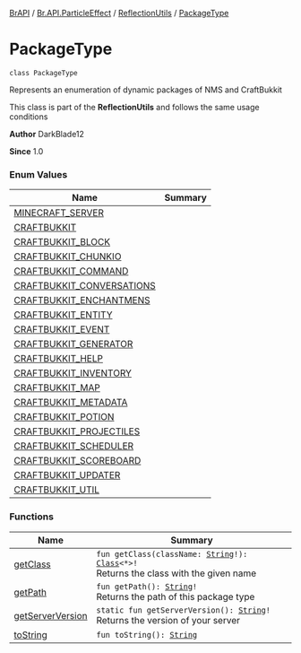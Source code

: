 [BrAPI](../../../index.md) / [Br.API.ParticleEffect](../../index.md) / [ReflectionUtils](../index.md) / [PackageType](./index.md)

# PackageType

`class PackageType`

Represents an enumeration of dynamic packages of NMS and CraftBukkit

 This class is part of the **ReflectionUtils** and follows the same usage conditions

**Author**
DarkBlade12

**Since**
1.0

### Enum Values

| Name | Summary |
|---|---|
| [MINECRAFT_SERVER](-m-i-n-e-c-r-a-f-t_-s-e-r-v-e-r.md) |  |
| [CRAFTBUKKIT](-c-r-a-f-t-b-u-k-k-i-t.md) |  |
| [CRAFTBUKKIT_BLOCK](-c-r-a-f-t-b-u-k-k-i-t_-b-l-o-c-k.md) |  |
| [CRAFTBUKKIT_CHUNKIO](-c-r-a-f-t-b-u-k-k-i-t_-c-h-u-n-k-i-o.md) |  |
| [CRAFTBUKKIT_COMMAND](-c-r-a-f-t-b-u-k-k-i-t_-c-o-m-m-a-n-d.md) |  |
| [CRAFTBUKKIT_CONVERSATIONS](-c-r-a-f-t-b-u-k-k-i-t_-c-o-n-v-e-r-s-a-t-i-o-n-s.md) |  |
| [CRAFTBUKKIT_ENCHANTMENS](-c-r-a-f-t-b-u-k-k-i-t_-e-n-c-h-a-n-t-m-e-n-s.md) |  |
| [CRAFTBUKKIT_ENTITY](-c-r-a-f-t-b-u-k-k-i-t_-e-n-t-i-t-y.md) |  |
| [CRAFTBUKKIT_EVENT](-c-r-a-f-t-b-u-k-k-i-t_-e-v-e-n-t.md) |  |
| [CRAFTBUKKIT_GENERATOR](-c-r-a-f-t-b-u-k-k-i-t_-g-e-n-e-r-a-t-o-r.md) |  |
| [CRAFTBUKKIT_HELP](-c-r-a-f-t-b-u-k-k-i-t_-h-e-l-p.md) |  |
| [CRAFTBUKKIT_INVENTORY](-c-r-a-f-t-b-u-k-k-i-t_-i-n-v-e-n-t-o-r-y.md) |  |
| [CRAFTBUKKIT_MAP](-c-r-a-f-t-b-u-k-k-i-t_-m-a-p.md) |  |
| [CRAFTBUKKIT_METADATA](-c-r-a-f-t-b-u-k-k-i-t_-m-e-t-a-d-a-t-a.md) |  |
| [CRAFTBUKKIT_POTION](-c-r-a-f-t-b-u-k-k-i-t_-p-o-t-i-o-n.md) |  |
| [CRAFTBUKKIT_PROJECTILES](-c-r-a-f-t-b-u-k-k-i-t_-p-r-o-j-e-c-t-i-l-e-s.md) |  |
| [CRAFTBUKKIT_SCHEDULER](-c-r-a-f-t-b-u-k-k-i-t_-s-c-h-e-d-u-l-e-r.md) |  |
| [CRAFTBUKKIT_SCOREBOARD](-c-r-a-f-t-b-u-k-k-i-t_-s-c-o-r-e-b-o-a-r-d.md) |  |
| [CRAFTBUKKIT_UPDATER](-c-r-a-f-t-b-u-k-k-i-t_-u-p-d-a-t-e-r.md) |  |
| [CRAFTBUKKIT_UTIL](-c-r-a-f-t-b-u-k-k-i-t_-u-t-i-l.md) |  |

### Functions

| Name | Summary |
|---|---|
| [getClass](get-class.md) | `fun getClass(className: `[`String`](https://kotlinlang.org/api/latest/jvm/stdlib/kotlin/-string/index.html)`!): `[`Class`](https://docs.oracle.com/javase/8/docs/api/java/lang/Class.html)`<*>!`<br>Returns the class with the given name |
| [getPath](get-path.md) | `fun getPath(): `[`String`](https://kotlinlang.org/api/latest/jvm/stdlib/kotlin/-string/index.html)`!`<br>Returns the path of this package type |
| [getServerVersion](get-server-version.md) | `static fun getServerVersion(): `[`String`](https://kotlinlang.org/api/latest/jvm/stdlib/kotlin/-string/index.html)`!`<br>Returns the version of your server |
| [toString](to-string.md) | `fun toString(): `[`String`](https://kotlinlang.org/api/latest/jvm/stdlib/kotlin/-string/index.html) |

